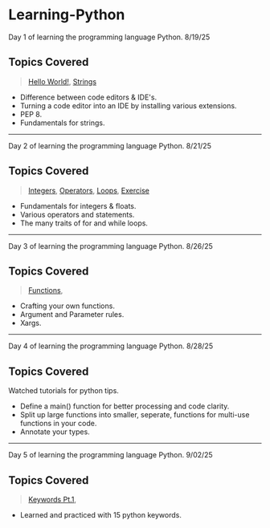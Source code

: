 # Learning-Python
Day 1 of learning the programming language Python. 8/19/25

## Topics Covered 
>[Hello World!](1_app.py), [Strings](2_Strings.py)

* Difference between code editors & IDE's.
* Turning a code editor into an IDE by installing various extensions.
* PEP 8.
* Fundamentals for strings.
---
Day 2 of learning the programming language Python. 8/21/25

## Topics Covered 
>[Integers](3_Numbers.py), [Operators](4_programming.py), [Loops](5_loops.py), [Exercise](6_exercise_01.py)

* Fundamentals for integers & floats.
* Various operators and statements.
* The many traits of for and while loops.
---
Day 3 of learning the programming language Python. 8/26/25

## Topics Covered 
>[Functions](7_functions.py),

* Crafting your own functions.
* Argument and Parameter rules.
* Xargs.

---
Day 4 of learning the programming language Python. 8/28/25

## Topics Covered 
Watched tutorials for python tips.

* Define a main() function for better processing and code clarity.
* Split up large functions into smaller, seperate, functions for multi-use functions in your code.
* Annotate your types.
---
Day 5 of learning the programming language Python. 9/02/25

## Topics Covered 
>[Keywords Pt.1](8_keywords.py),

* Learned and practiced with 15 python keywords. 

